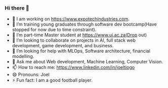### Hi there 👋
- 🔭 I am working on https://www.expotechindustries.com.
- 🔭 I’m training young graduates through software dev bootcamp(Have stopped for now due to time constraint). 
- 🌱 I’m part-time Master student at https://www.uj.ac.za(Drop out)
- 👯 I’m looking to collaborate on projects in AI, full stack web development, game development, and business.
- 🤔 I’m looking for help with MLOps, Software architecture, financial modelling. 
- 💬 Ask me about Web development, Machine Learning, Computer Vision.
- 📫 How to reach me: https://www.linkedin.com/in/joeltiogo
- 😄 Pronouns: Joel
- ⚡ Fun fact: I am a good football player.
